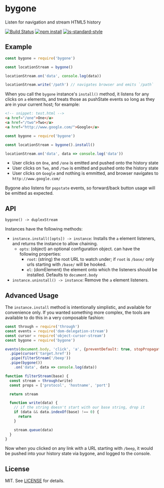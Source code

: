 # bygone

Listen for navigation and stream HTML5 history

[![Build Status](http://img.shields.io/travis/fardog/bygone/master.svg?style=flat-square)](https://travis-ci.org/fardog/bygone)
[![npm install](http://img.shields.io/npm/dm/bygone.svg?style=flat-square)](https://www.npmjs.org/package/bygone)
[![js-standard-style](https://img.shields.io/badge/code%20style-standard-brightgreen.svg?style=flat-square)](https://github.com/feross/standard)

## Example

```javascript
const bygone = require('bygone')

const locationStream = bygone()

locationStream.on('data', console.log(data))

locationStream.write('/path') // navigates browser and emits `/path`
```

When you call the `bygone` instance's `install()` method, it listens for any
clicks on `a` elements, and treats those as pushState events so long as they are
in your current host; for example:

```html
<!-- snippet: test.html -->
<a href="/one">One</a>
<a href="/two">Two</a>
<a href="http://www.google.com/">Google</a>
```

```javascript
const bygone = require('bygone')

const locationStream = bygone().install()

locationStream.on('data', data => console.log('data'))
```

- User clicks on `One`, and `/one` is emitted and pushed onto the history state
- User clicks on `Two`, and `/two` is emitted and pushed onto the history state
- User clicks on `Google` and nothing is emmitted, and browser navigates to
  `http://www.google.com/`

Bygone also listens for `popstate` events, so forward/back button usage will be
emitted as expected.

## API

`bygone() -> duplexStream`

Instances have the following methods:

- `instance.install([opts]) -> instance`: Installs the `a` element listeners, and
  returns the instance to allow chaining.
    - `opts`: (object) an optional configuration object. can have the following
      properties:
        - `root`: (string) the root URL to watch under; if `root` is `/base/`
          only urls starting with `/base/` will be hooked.
        - `el`: (domElement) the element onto which the listeners should be
          installed. Defaults to `document.body`
- `instance.uninstall() -> instance`: Remove the `a` element listeners.

## Advanced Usage

The `instance.install` method is intentionally simplistic, and available for
convenience only. If you wanted something more complex, the tools are available
to do this in a very composable fashion:

```javascript
const through = require('through')
const events = require('dom-delegation-stream')
const cursor = require('object-cursor-stream')
const bygone = require('bygone')

events(document.body, 'click', 'a', {preventDefault: true, stopPropagation: true})
  .pipe(cursor('target.href'))
  .pipe(filterStream('/beep'))
  .pipe(bygone())
    .on('data', data => console.log(data))

function filterStream(base) {
  const stream = through(write)
  const props = ['protocol', 'hostname', 'port']

  return stream

  function write(data) {
    // if the string doesn't start with our base string, drop it
    if (data && data.indexOf(base) !== 0) {
      return
    }

    stream.queue(data)
  }
}
```

Now when you clicked on any link with a URL starting with `/beep`, it would be
pushed into your history state via bygone, and logged to the console.

## License

MIT. See [LICENSE](./LICENSE) for details.
